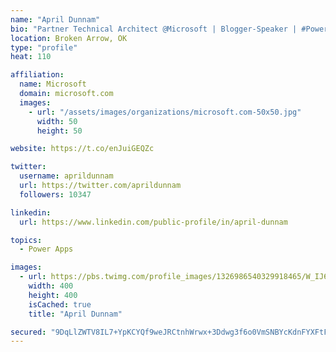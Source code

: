 ```yaml
---
name: "April Dunnam"
bio: "Partner Technical Architect @Microsoft | Blogger-Speaker | #PowerApps, #PowerAutomate, #Office365, #SharePoint | #WIT | #Karaoke Queen"
location: Broken Arrow, OK
type: "profile"
heat: 110

affiliation:
  name: Microsoft
  domain: microsoft.com
  images:
    - url: "/assets/images/organizations/microsoft.com-50x50.jpg"
      width: 50
      height: 50

website: https://t.co/enJuiGEQZc

twitter:
  username: aprildunnam
  url: https://twitter.com/aprildunnam
  followers: 10347

linkedin:
  url: https://www.linkedin.com/public-profile/in/april-dunnam

topics:
  - Power Apps

images:
  - url: https://pbs.twimg.com/profile_images/1326986540329918465/W_IJ6Ih2_400x400.jpg
    width: 400
    height: 400
    isCached: true
    title: "April Dunnam"

secured: "9DqLlZWTV8IL7+YpKCYQf9weJRCtnhWrwx+3Ddwg3f6o0VmSNBYcKdnFYXFtFtcfGFZ/FD5NtC8zmAyaefPF3kpviHN94j+SsyKQ9G7b1wFDaJRjoW/rW/1WTkECqeGBgO5PnBZSVX1GDTz/c0hzlN8awMDoFyxOaQe5Ybi1IfiTfM4oXxvKv5pXeQROIM1zIzlJORCFuZhzcHON4ii7T0gojwOYi2ad9x2SHZOmAHtmHT0VwhEOfJDCqHmvFQmeQBrFcrM0MPZ6DzaYtp2hIfvoydT4fteyVq/zyjaq2BJ/pK9iC8NTFeIL+FPcVu9qhChMAqFkJadp3xS8+u9WpuH90CFs0i6A14/OWFfSnMIltITDgaIQdObDkgFcP8kGiegH1T8+D5gaY+xew7y++lGrrMU3ifMDGZ+5N7xXUd4=;bpcYujO9Gl9nzQzBNnp8lg=="
---
```


